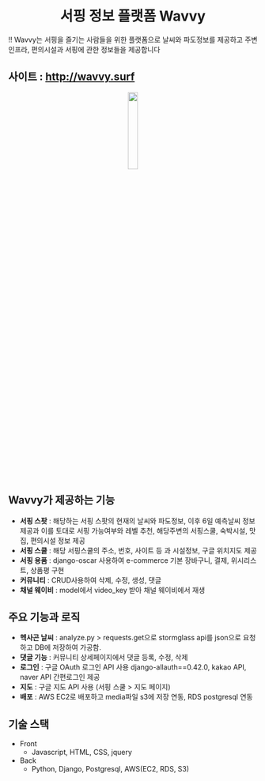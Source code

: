 <h1 align="center">
서핑 정보 플랫폼 Wavvy
</h1>
‼ Wavvy는 서핑을 즐기는 사람들을 위한 플랫폼으로 날씨와 파도정보를 제공하고 주변 인프라, 편의시설과 서핑에 관한 정보들을 제공합니다

## 사이트 : http://wavvy.surf
<div align="center">
<img width="20%" src="https://user-images.githubusercontent.com/52864734/157870495-95bde00f-bff1-4cbc-b4ce-ce2ca068d6dd.png" />
</div>


## Wavvy가 제공하는 기능
- **서핑 스팟** : 해당하는 서핑 스팟의 현재의 날씨와 파도정보, 이후 6일 예측날씨 정보 제공과 이를 토대로 서핑 가능여부와 레벨 추천, 해당주변의 서핑스쿨, 숙박시설, 맛집, 편의시설 정보 제공
- **서핑 스쿨** : 해당 서핑스쿨의 주소, 번호, 사이트 등 과 시설정보, 구글 위치지도 제공
- **서핑 용품** : django-oscar 사용하여 e-commerce 기본 장바구니, 결제, 위시리스트, 상품평 구현
- **커뮤니티** : CRUD사용하여 삭제, 수정, 생성, 댓글
- **채널 웨이비** : model에서 video_key 받아 채널 웨이비에서 재생

## 주요 기능과 로직
- **헥사곤 날씨** : analyze.py > requests.get으로 stormglass api를 json으로 요청하고 DB에 저장하여 가공함.
- **댓글 기능** : 커뮤니티 상세페이지에서 댓글 등록, 수정, 삭제
- **로그인** : 구글 OAuth 로그인 API 사용 django-allauth==0.42.0, kakao API, naver API 간편로그인 제공
- **지도** : 구글 지도 API 사용 (서핑 스쿨 > 지도 페이지)
- **배포** : AWS EC2로 배포하고 media파일 s3에 저장 연동, RDS postgresql 연동

## 기술 스택

- Front
    - Javascript, HTML, CSS, jquery
- Back
    - Python, Django, Postgresql, AWS(EC2, RDS, S3)

